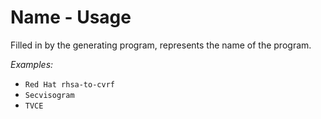 # Name - Usage

Filled in by the generating program, represents the name of the program.

*Examples:*

* `Red Hat rhsa-to-cvrf`
* `Secvisogram`
* `TVCE`
